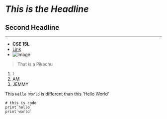 # *This is the Headline*
## Second Headline
---
- **CSE 15L**
- [Link](https://jemmychen0221.github.io/cse15l-lab-reports/Try.html)
- ![Image](https://static.wikia.nocookie.net/wii/images/8/89/Pikachu.jpg/revision/latest/scale-to-width-down/250?cb=20140209205851)
> That is a Pikachu

1. I
2. AM
3. JEMMY

This `Hello World` is different than this 'Hello World'

```
# this is code
print`hello`
print`world`
```
